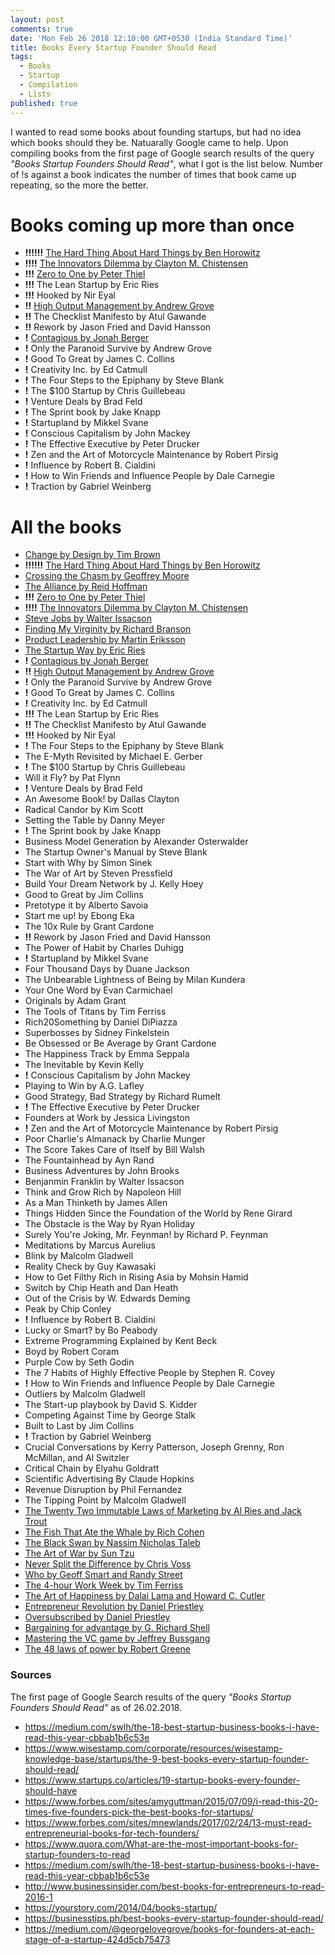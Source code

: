 ```yaml
---
layout: post
comments: true
date: 'Mon Feb 26 2018 12:10:00 GMT+0530 (India Standard Time)'
title: Books Every Startup Founder Should Read
tags:
  - Books
  - Startup
  - Compilation
  - Lists
published: true
---
```


I wanted to read some books about founding startups, but had no idea which books should they be. Natuarally Google came to help. Upon compiling books from the first page of Google search results of the query _"Books Startup Founders Should Read"_, what I got is the list below. Number of !s against a book indicates the number of times that book came up repeating, so the more the better.


# Books coming up more than once

- __!!!!!!__ [The Hard Thing About Hard Things by Ben Horowitz](https://www.goodreads.com/book/show/18176747-the-hard-thing-about-hard-things)
- __!!!!__ [The Innovators Dilemma by Clayton M. Chistensen](https://www.goodreads.com/book/show/2615.The_Innovator_s_Dilemma)
- __!!!__ [Zero to One by Peter Thiel](https://www.goodreads.com/book/show/18050143-zero-to-one)
- __!!!__ The Lean Startup by Eric Ries
- __!!!__ Hooked by Nir Eyal
- __!!__ [High Output Management by Andrew Grove](https://www.goodreads.com/book/show/324750.High_Output_Management)
- __!!__ The Checklist Manifesto by Atul Gawande
- __!!__ Rework by Jason Fried and David Hansson
- __!__ [Contagious by Jonah Berger](https://www.goodreads.com/book/show/15801967-contagious)
- __!__ Only the Paranoid Survive by Andrew Grove
- __!__ Good To Great by James C. Collins
- __!__ Creativity Inc. by Ed Catmull
- __!__ The Four Steps to the Epiphany by Steve Blank
- __!__ The $100 Startup by Chris Guillebeau
- __!__ Venture Deals by Brad Feld
- __!__ The Sprint book by Jake Knapp
- __!__ Startupland by Mikkel Svane
- __!__ Conscious Capitalism by John Mackey
- __!__ The Effective Executive by Peter Drucker
- __!__ Zen and the Art of Motorcycle Maintenance by Robert Pirsig
- __!__ Influence by Robert B. Cialdini
- __!__ How to Win Friends and Influence People by Dale Carnegie
- __!__ Traction by Gabriel Weinberg


# All the books

- [Change by Design by Tim Brown](https://www.goodreads.com/book/show/6671664-change-by-design)
- __!!!!!!__ [The Hard Thing About Hard Things by Ben Horowitz](https://www.goodreads.com/book/show/18176747-the-hard-thing-about-hard-things)
- [Crossing the Chasm by Geoffrey Moore](https://www.goodreads.com/book/show/61329.Crossing_the_Chasm)
- [The Alliance by Reid Hoffman](https://www.goodreads.com/book/show/20763746-the-alliance)
- __!!!__ [Zero to One by Peter Thiel](https://www.goodreads.com/book/show/18050143-zero-to-one)
- __!!!!__ [The Innovators Dilemma by Clayton M. Chistensen](https://www.goodreads.com/book/show/2615.The_Innovator_s_Dilemma)
- [Steve Jobs by Walter Issacson](https://www.goodreads.com/book/show/11084145-steve-jobs)
- [Finding My Virginity by Richard Branson](https://www.goodreads.com/book/show/34626372-finding-my-virginity)
- [Product Leadership by Martin Eriksson](https://www.goodreads.com/book/show/30014114-product-leadership)
- [The Startup Way by Eric Ries](https://www.goodreads.com/book/show/34267304-the-startup-way)
- __!__ [Contagious by Jonah Berger](https://www.goodreads.com/book/show/15801967-contagious)
- __!!__ [High Output Management by Andrew Grove](https://www.goodreads.com/book/show/324750.High_Output_Management)
- __!__ Only the Paranoid Survive by Andrew Grove
- __!__ Good To Great by James C. Collins
- __!__ Creativity Inc. by Ed Catmull
- __!!!__ The Lean Startup by Eric Ries
- __!!__ The Checklist Manifesto by Atul Gawande
- __!!!__ Hooked by Nir Eyal
- __!__ The Four Steps to the Epiphany by Steve Blank
- The E-Myth Revisited by Michael E. Gerber
- __!__ The $100 Startup by Chris Guillebeau
- Will it Fly? by Pat Flynn
- __!__ Venture Deals by Brad Feld
- An Awesome Book! by Dallas Clayton
- Radical Candor by Kim Scott
- Setting the Table by Danny Meyer
- __!__ The Sprint book by Jake Knapp
- Business Model Generation by Alexander Osterwalder
- The Startup Owner's Manual by Steve Blank
- Start with Why by Simon Sinek
- The War of Art by Steven Pressfield
- Build Your Dream Network by J. Kelly Hoey
- Good to Great by Jim Collins
- Pretotype it by Alberto Savoia
- Start me up! by Ebong Eka
- The 10x Rule by Grant Cardone
- __!!__ Rework by Jason Fried and David Hansson
- The Power of Habit by Charles Duhigg
- __!__ Startupland by Mikkel Svane
- Four Thousand Days by Duane Jackson
- The Unbearable Lightness of Being by Milan Kundera
- Your One Word by Evan Carmichael
- Originals by Adam Grant
- The Tools of Titans by Tim Ferriss
- Rich20Something by Daniel DiPiazza
- Superbosses by Sidney Finkelstein
- Be Obsessed or Be Average by Grant Cardone
- The Happiness Track by Emma Seppala
- The Inevitable by Kevin Kelly
- __!__ Conscious Capitalism by John Mackey
- Playing to Win by A.G. Lafley
- Good Strategy, Bad Strategy by Richard Rumelt
- __!__ The Effective Executive by Peter Drucker
- Founders at Work by Jessica Livingston
- __!__ Zen and the Art of Motorcycle Maintenance by Robert Pirsig
- Poor Charlie's Almanack by Charlie Munger
- The Score Takes Care of Itself by Bill Walsh
- The Fountainhead by Ayn Rand
- Business Adventures by John Brooks
- Benjanmin Franklin by Walter Issacson
- Think and Grow Rich by Napoleon Hill
- As a Man Thinketh by James Allen
- Things Hidden Since the Foundation of the World by Rene Girard
- The Obstacle is the Way by Ryan Holiday
- Surely You're Joking, Mr. Feynman! by Richard P. Feynman
- Meditations by Marcus Aurelius
- Blink by Malcolm Gladwell
- Reality Check by Guy Kawasaki
- How to Get Filthy Rich in Rising Asia by Mohsin Hamid
- Switch by Chip Heath and Dan Heath
- Out of the Crisis by W. Edwards Deming
- Peak by Chip Conley
- __!__ Influence by Robert B. Cialdini
- Lucky or Smart? by Bo Peabody
- Extreme Programming Explained by Kent Beck
- Boyd by Robert Coram
- Purple Cow by Seth Godin
- The 7 Habits of Highly Effective People by Stephen R. Covey
- __!__ How to Win Friends and Influence People by Dale Carnegie
- Outliers by Malcolm Gladwell
- The Start-up playbook by David S. Kidder
- Competing Against Time by George Stalk
- Built to Last by Jim Collins
- __!__ Traction by Gabriel Weinberg
- Crucial Conversations by Kerry Patterson, Joseph Grenny, Ron McMillan, and Al Switzler
- Critical Chain by Elyahu Goldratt
- Scientific Advertising By Claude Hopkins
- Revenue Disruption by Phil Fernandez
- The Tipping Point by Malcolm Gladwell
- [The Twenty Two Immutable Laws of Marketing by Al Ries and Jack Trout](https://www.goodreads.com/book/show/33449.The_22_Immutable_Laws_of_Marketing)
- [The Fish That Ate the Whale by Rich Cohen](https://www.goodreads.com/book/show/13166586-the-fish-that-ate-the-whale)
- [The Black Swan by Nassim Nicholas Taleb](https://www.goodreads.com/book/show/242472.The_Black_Swan)
- [The Art of War by Sun Tzu](https://www.goodreads.com/book/show/10534.The_Art_of_War)
- [Never Split the Difference by Chris Voss](https://www.goodreads.com/book/show/26156469-never-split-the-difference)
- [Who by Geoff Smart and Randy Street](https://www.goodreads.com/book/show/4989687-who)
- [The 4-hour Work Week by Tim Ferriss](https://www.goodreads.com/book/show/368593.The_4_Hour_Workweek)
- [The Art of Happiness by Dalai Lama and Howard C. Cutler](https://www.goodreads.com/book/show/38210.The_Art_of_Happiness)
- [Entrepreneur Revolution by Daniel Priestley](https://www.goodreads.com/book/show/16286419-entrepreneur-revolution)
- [Oversubscribed by Daniel Priestley](https://www.goodreads.com/book/show/25305548-oversubscribed)
- [Bargaining for advantage by G. Richard Shell](https://www.goodreads.com/book/show/23801.Bargaining_for_Advantage)
- [Mastering the VC game by Jeffrey Bussgang](https://www.goodreads.com/book/show/7904927-mastering-the-vc-game)
- [The 48 laws of power by Robert Greene](https://www.goodreads.com/book/show/1303.The_48_Laws_of_Power)


### Sources

The first page of Google Search results of the query _"Books Startup Founders Should Read"_ as of 26.02.2018.

- https://medium.com/swlh/the-18-best-startup-business-books-i-have-read-this-year-cbbab1b6c53e
- https://www.wisestamp.com/corporate/resources/wisestamp-knowledge-base/startups/the-9-best-books-every-startup-founder-should-read/
- https://www.startups.co/articles/19-startup-books-every-founder-should-have
- https://www.forbes.com/sites/amyguttman/2015/07/09/i-read-this-20-times-five-founders-pick-the-best-books-for-startups/
- https://www.forbes.com/sites/mnewlands/2017/02/24/13-must-read-entrepreneurial-books-for-tech-founders/
- https://www.quora.com/What-are-the-most-important-books-for-startup-founders-to-read
- https://medium.com/swlh/the-18-best-startup-business-books-i-have-read-this-year-cbbab1b6c53e
- http://www.businessinsider.com/best-books-for-entrepreneurs-to-read-2016-1
- https://yourstory.com/2014/04/books-startup/
- https://businesstips.ph/best-books-every-startup-founder-should-read/
- https://medium.com/@georgelovegrove/books-for-founders-at-each-stage-of-a-startup-424d5cb75473
